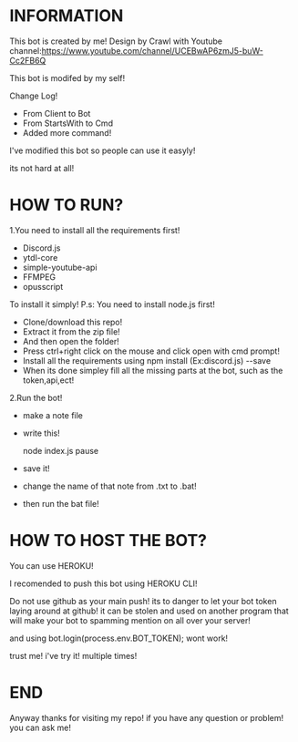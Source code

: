 # INFORMATION

This bot is created by me!
Design by Crawl with Youtube channel:https://www.youtube.com/channel/UCEBwAP6zmJ5-buW-Cc2FB6Q

This bot is modifed by my self!

Change Log!
* From Client to Bot
* From StartsWith to Cmd
* Added more command!

I've modified this bot so people can use it easyly!

its not hard at all!

# HOW TO RUN?

1.You need to install all the requirements first!
  * Discord.js
  * ytdl-core
  * simple-youtube-api
  * FFMPEG
  * opusscript
  
  To install it simply! P.s: You need to install node.js first!
  
  * Clone/download this repo!
  * Extract it from the zip file!
  * And then open the folder!
  * Press ctrl+right click on the mouse and click open with cmd prompt!
  * Install all the requirements using npm install (Ex:discord.js) --save
  * When its done simpley fill all the missing parts at the bot, such as the token,api,ect!
  
2.Run the bot!
  * make a note file
  * write this!
  
    node index.js
    pause
    
  * save it!
  * change the name of that note from .txt to .bat!
  * then run the bat file!
  
# HOW TO HOST THE BOT?

  You can use HEROKU!
  
  I recomended to push this bot using HEROKU CLI!
  
  Do not use github as your main push!
  its to danger to let your bot token laying around at github!
  it can be stolen and used on another program that will make your bot to spamming mention
  on all over your server!
  
  and using bot.login(process.env.BOT_TOKEN); wont work!
  
  trust me! i've try it! multiple times!
  
  # END
  
  Anyway thanks for visiting my repo!
  if you have any question or problem! you can ask me!
